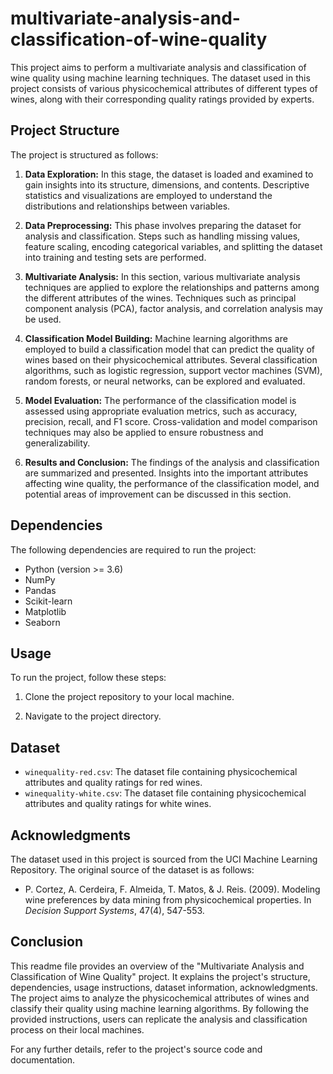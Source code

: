 # multivariate-analysis-and-classification-of-wine-quality

This project aims to perform a multivariate analysis and classification of wine quality using machine learning techniques. The dataset used in this project consists of various physicochemical attributes of different types of wines, along with their corresponding quality ratings provided by experts.

## Project Structure

The project is structured as follows:

1. **Data Exploration:** In this stage, the dataset is loaded and examined to gain insights into its structure, dimensions, and contents. Descriptive statistics and visualizations are employed to understand the distributions and relationships between variables.

2. **Data Preprocessing:** This phase involves preparing the dataset for analysis and classification. Steps such as handling missing values, feature scaling, encoding categorical variables, and splitting the dataset into training and testing sets are performed.

3. **Multivariate Analysis:** In this section, various multivariate analysis techniques are applied to explore the relationships and patterns among the different attributes of the wines. Techniques such as principal component analysis (PCA), factor analysis, and correlation analysis may be used.

4. **Classification Model Building:** Machine learning algorithms are employed to build a classification model that can predict the quality of wines based on their physicochemical attributes. Several classification algorithms, such as logistic regression, support vector machines (SVM), random forests, or neural networks, can be explored and evaluated.

5. **Model Evaluation:** The performance of the classification model is assessed using appropriate evaluation metrics, such as accuracy, precision, recall, and F1 score. Cross-validation and model comparison techniques may also be applied to ensure robustness and generalizability.

6. **Results and Conclusion:** The findings of the analysis and classification are summarized and presented. Insights into the important attributes affecting wine quality, the performance of the classification model, and potential areas of improvement can be discussed in this section.

## Dependencies

The following dependencies are required to run the project:

- Python (version >= 3.6)
- NumPy
- Pandas
- Scikit-learn
- Matplotlib
- Seaborn

## Usage

To run the project, follow these steps:

1. Clone the project repository to your local machine.

2. Navigate to the project directory.

## Dataset

- `winequality-red.csv`: The dataset file containing physicochemical attributes and quality ratings for red wines.
- `winequality-white.csv`: The dataset file containing physicochemical attributes and quality ratings for white wines.

## Acknowledgments

The dataset used in this project is sourced from the UCI Machine Learning Repository. The original source of the dataset is as follows:

- P. Cortez, A. Cerdeira, F. Almeida, T. Matos, & J. Reis. (2009). Modeling wine preferences by data mining from physicochemical properties. In *Decision Support Systems*, 47(4), 547-553.

## Conclusion

This readme file provides an overview of the "Multivariate Analysis and Classification of Wine Quality" project. It explains the project's structure, dependencies, usage instructions, dataset information, acknowledgments. The project aims to analyze the physicochemical attributes of wines and classify their quality using machine learning algorithms. By following the provided instructions, users can replicate the analysis and classification process on their local machines.

For any further details, refer to the project's source code and documentation.






